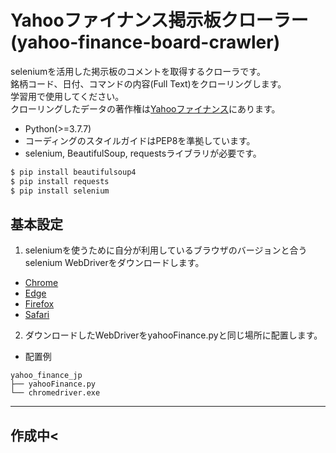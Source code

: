 # Yahooファイナンス掲示板クローラー (yahoo-finance-board-crawler)
seleniumを活用した掲示板のコメントを取得するクローラです。<br>
銘柄コード、日付、コマンドの内容(Full Text)をクローリングします。<br>
学習用で使用してください。<br>
クローリングしたデータの著作権は[Yahooファイナンス](https://finance.yahoo.co.jp/)にあります。
* Python(>=3.7.7)
* コーディングのスタイルガイドはPEP8を準拠しています。
* selenium, BeautifulSoup, requestsライブラリが必要です。

``` python
$ pip install beautifulsoup4
$ pip install requests
$ pip install selenium
```

## 基本設定
1. seleniumを使うために自分が利用しているブラウザのバージョンと合うselenium WebDriverをダウンロードします。
  * [Chrome](https://sites.google.com/a/chromium.org/chromedriver/downloads)
  * [Edge](https://developer.microsoft.com/en-us/microsoft-edge/tools/webdriver/)
  * [Firefox](https://github.com/mozilla/geckodriver/releases)
  * [Safari](https://webkit.org/blog/6900/webdriver-support-in-safari-10/)
2. ダウンロードしたWebDriverをyahooFinance.pyと同じ場所に配置します。
  * 配置例
  ```
  yahoo_finance_jp
  ├── yahooFinance.py
  └── chromedriver.exe
  ```
---
## 作成中<
